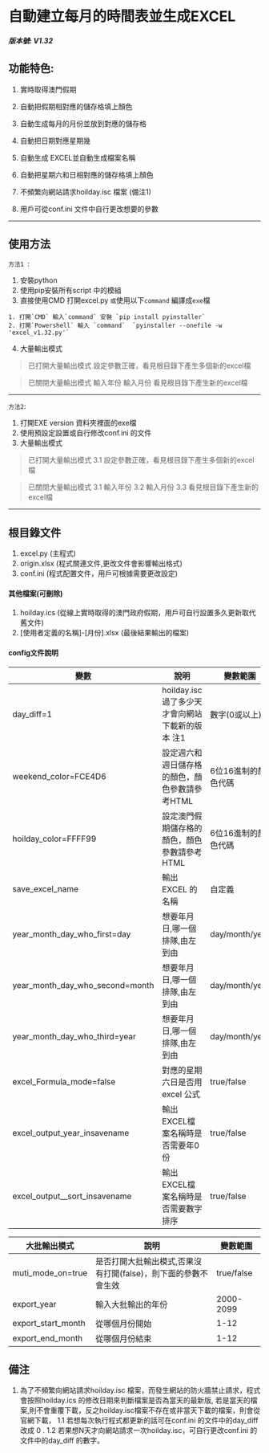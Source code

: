# 自動建立每月的時間表並生成EXCEL


##### 版本號: V1.32
 
## 功能特色:

1. 實時取得澳門假期

2. 自動把假期相對應的儲存格填上顏色

3. 自動生成每月的月份並放到對應的儲存格

4. 自動把日期對應星期幾

5. 自動生成 EXCEL並自動生成檔案名稱 

6. 自動把星期六和日相對應的儲存格填上顏色

7. 不頻繁向網站請求hoilday.isc 檔案 (備注1)

8. 用戶可從conf.ini 文件中自行更改想要的參數

---
## 使用方法

`方法1 `: 
1. 安裝python 
2. 使用pip安裝所有script 中的模組
3. 直接使用CMD 打開excel.py 
`或`使用以下`command` 編譯成`exe`檔
```
1. 打開`CMD` 輸入`command` 安裝 `pip install pyinstaller`
2. 打開`Powershell` 輸入 `command`  `pyinstaller --onefile -w 'excel_v1.32.py'`

```
4. 大量輸出模式 
>已打開大量輸出模式
>    設定參數正確，看見根目錄下產生多個新的excel檔

>已關閉大量輸出模式
>   輸入年份
>   輸入月份
>   看見根目錄下產生新的excel檔

---
`方法2`:
1. 打開EXE version 資料夾裡面的exe檔
2. 使用預設定設置或自行修改conf.ini 的文件
3. 大量輸出模式 
>已打開大量輸出模式
>    3.1 設定參數正確，看見根目錄下產生多個新的excel檔

>已關閉大量輸出模式
>   3.1 輸入年份
>   3.2 輸入月份
>   3.3 看見根目錄下產生新的excel檔

---
## 根目錄文件
1. excel.py     (主程式)
2. origin.xlsx  (程式關連文件,更改文件會影響輸出格式)
3. conf.ini     (程式配置文件，用戶可根據需要更改設定)

#### 其他檔案(可刪除)
1. hoilday.ics  (從線上實時取得的澳門政府假期，用戶可自行設置多久更新取代舊文件)
2. [使用者定義的名稱]-[月份].xlsx (最後結果輸出的檔案) 

#### config文件說明

|  變數   | 說明  | 變數範圍  |
|  ----  | ----  | ----  |
| day_diff=1 | hoilday.isc 過了多少天才會向網站下載新的版本 注1|  數字(0或以上)  |
| weekend_color=FCE4D6  | 設定週六和週日儲存格的顏色，顏色參數請參考HTML | 6位16進制的顏色代碼 |
| hoilday_color=FFFF99  | 設定澳門假期儲存格的顏色，顏色參數請參考HTML | 6位16進制的顏色代碼|
| save_excel_name  | 輸出EXCEL 的名稱 | 自定義 |
| year_month_day_who_first=day  | 想要年月日,哪一個排隊,由左到由 |  day/month/year  |
| year_month_day_who_second=month  | 想要年月日,哪一個排隊,由左到由 |  day/month/year  |
| year_month_day_who_third=year  | 想要年月日,哪一個排隊,由左到由 |  day/month/year  |
| excel_Formula_mode=false  | 對應的星期六日是否用excel 公式| true/false  |
| excel_output_year_insavename  | 輸出EXCEL檔案名稱時是否需要年0份 | true/false  |
| excel_output__sort_insavename  | 輸出EXCEL檔案名稱時是否需要數字排序| true/false  |



|  大批輸出模式   | 說明  | 變數範圍  |
|  ----  | ----  | ----  |
| muti_mode_on=true | 是否打開大批輸出模式,否果沒有打開(false)，則下面的參數不會生效| true/false |
| export_year | 輸入大批輸出的年份| 2000-2099|
| export_start_month | 從哪個月份開始| 1-12 |
| export_end_month | 從哪個月份結束| 1-12|


## 備注
1. 為了不頻繁向網站請求hoilday.isc 檔案，而發生網站的防火牆禁止請求，程式會按照hoilday.ics 的修改日期來判斷檔案是否為當天的最新版, 若是當天的檔案,則不會重覆下載，反之hoilday.isc檔案不存在或非當天下載的檔案，則會從官網下載，
    1.1 若想每次執行程式都更新的話可在conf.ini 的文件中的day_diff 改成 0 . 
    1.2 若果想N天才向網站請求一次hoilday.isc，可自行更改conf.ini 的文件中的day_diff 的數字。